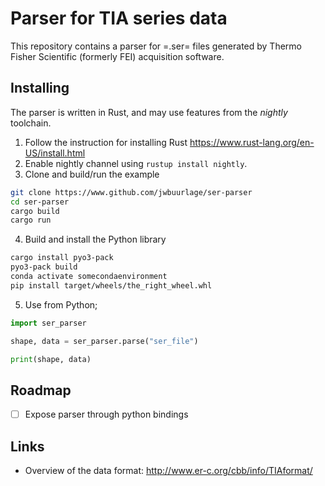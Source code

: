# Parser for TIA series data

This repository contains a parser for =.ser= files generated by Thermo Fisher
Scientific (formerly FEI) acquisition software.

## Installing

The parser is written in Rust, and may use features from the _nightly_ toolchain.

1. Follow the instruction for installing Rust https://www.rust-lang.org/en-US/install.html
2. Enable nightly channel using `rustup install nightly`.
3. Clone and build/run the example
```bash
git clone https://www.github.com/jwbuurlage/ser-parser
cd ser-parser
cargo build
cargo run
```
4. Build and install the Python library
```bash
cargo install pyo3-pack
pyo3-pack build
conda activate somecondaenvironment
pip install target/wheels/the_right_wheel.whl
```
5. Use from Python;
```python
import ser_parser

shape, data = ser_parser.parse("ser_file")

print(shape, data)
```

## Roadmap

- [ ] Expose parser through python bindings

## Links

- Overview of the data format: http://www.er-c.org/cbb/info/TIAformat/ 
